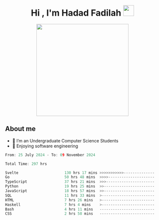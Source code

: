 <h1 align="center">Hi , I'm Hadad Fadilah <img src="https://media.giphy.com/media/hvRJCLFzcasrR4ia7z/giphy.gif" width="35"></h1>

<p align="center">
<img src="https://media.tenor.com/78dNivDemDAAAAAi/speech-bubble-venti.gif" width="300"/>    
</p>


##  About me
- 🔭 I’m an Undergraduate Computer Science Students
- 🌱 Enjoying software engineering

<!--START_SECTION:waka-->

```go
From: 25 July 2024 - To: 09 November 2024

Total Time: 297 hrs

Svelte                     130 hrs 17 mins >>>>>>>>>>>--------------   43.58 %
Go                         50 hrs 48 mins  >>>>---------------------   16.99 %
TypeScript                 37 hrs 21 mins  >>>----------------------   12.50 %
Python                     19 hrs 25 mins  >>-----------------------   06.50 %
JavaScript                 18 hrs 57 mins  >>-----------------------   06.34 %
SQL                        11 hrs 33 mins  >------------------------   03.87 %
HTML                       7 hrs 26 mins   >------------------------   02.49 %
Haskell                    7 hrs 4 mins    >------------------------   02.36 %
Bash                       4 hrs 11 mins   -------------------------   01.40 %
CSS                        2 hrs 58 mins   -------------------------   00.99 %
```

<!--END_SECTION:waka-->




<!--
**Fadil-Tao/Fadil-Tao** is a ✨ _special_ ✨ repository because its `README.md` (this file) appears on your GitHub profile.



